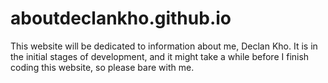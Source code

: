 # aboutdeclankho.github.io
This website will be dedicated to information about me, Declan Kho. It is in the initial stages of development, and it might take a while before I finish coding this website, so please bare with me. 
